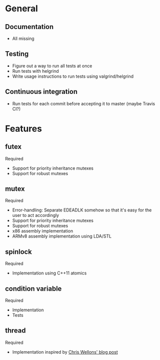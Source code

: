 # General

## Documentation

  * All missing

## Testing

  * Figure out a way to run all tests at once
  * Run tests with helgrind
  * Write usage instructions to run tests using valgrind/helgrind

## Continuous integration

  * Run tests for each commit before accepting it to master (maybe Travis CI?)

# Features

## futex

Required

  * Support for priority inheritance mutexes
  * Support for robust mutexes

## mutex

Required

  * Error-handling: Separate EDEADLK somehow so that it's easy for the user to act accordingly
  * Support for priority inheritance mutexes
  * Support for robust mutexes
  * x86 assembly implementation
  * ARMv8 assembly implementation using LDA/STL

## spinlock

Required

  * Implementation using C++11 atomics

## condition variable

Required

  * Implementation
  * Tests

## thread

Required

  * Implementation inspired by [Chris Wellons' blog post](http://nullprogram.com/blog/2015/05/15/)
